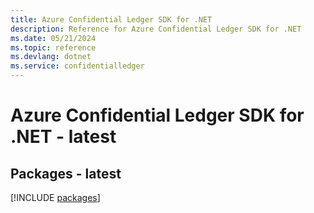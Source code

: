 ```yaml
---
title: Azure Confidential Ledger SDK for .NET
description: Reference for Azure Confidential Ledger SDK for .NET
ms.date: 05/21/2024
ms.topic: reference
ms.devlang: dotnet
ms.service: confidentialledger
---
```

# Azure Confidential Ledger SDK for .NET - latest
## Packages - latest
[!INCLUDE [packages](confidential-ledger-index.md)]